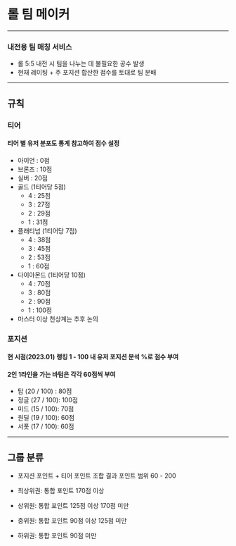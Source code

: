 # 롤 팀 메이커

---

### 내전용 팀 매칭 서비스
- 롤 5:5 내전 시 팀을 나누는 데 불필요한 공수 발생
- 현재 레이팅 + 주 포지션 합산한 점수를 토대로 팀 분배 
---

## 규칙

### 티어
#### 티어 별 유저 분포도 통계 참고하여 점수 설정
- 아이언 : 0점
- 브론즈 : 10점
- 실버 : 20점
- 골드 (1티어당 5점)
  - 4 : 25점
  - 3 : 27점
  - 2 : 29점
  - 1 : 31점
- 플래티넘 (1티어당 7점)
  - 4 : 38점
  - 3 : 45점
  - 2 : 53점
  - 1 : 60점
- 다이아몬드 (1티어당 10점)
  - 4 : 70점
  - 3 : 80점
  - 2 : 90점
  - 1 : 100점
- 마스터 이상 천상계는 추후 논의
  
### 포지션
#### 현 시점(2023.01) 랭킹 1 - 100 내 유저 포지션 분석 %로 점수 부여
#### 2인 1라인을 가는 바텀은 각각 60점씩 부여
- 탑 (20 / 100) : 80점 
- 정글 (27 / 100): 100점
- 미드 (15 / 100): 70점
- 원딜 (19 / 100): 60점
- 서폿 (17 / 100): 60점


---

## 그룹 분류
- 포지션 포인트 + 티어 포인트 조합 결과 포인트 범위 60 - 200

- 최상위권: 통합 포인트 170점 이상
- 상위원: 통합 포인트 125점 이상 170점 미만
- 중위원: 통합 포인트 90점 이상 125점 미만
- 하위권: 통합 포인트 90점 미만